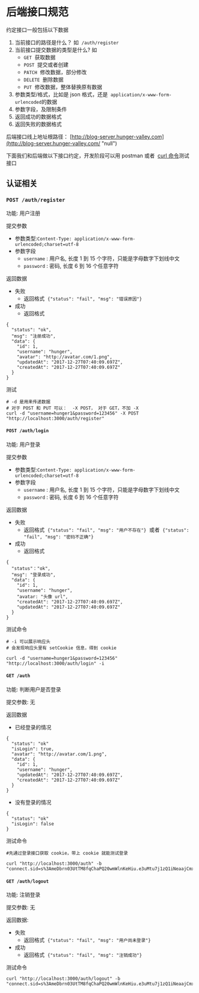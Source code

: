 # 后端接口规范

约定接口一般包括以下数据

1.  当前接口的路径是什么？ 如  `/auth/register`
2.  当前接口提交数据的类型是什么? 如
    - `GET`  获取数据
    - `POST`  提交或者创建
    - `PATCH`  修改数据，部分修改
    - `DELETE`  删除数据
    - `PUT`  修改数据，整体替换原有数据
3.  参数类型/格式，比如是 json 格式，还是  `application/x-www-form-urlencoded`的数据
4.  参数字段，及限制条件
5.  返回成功的数据格式
6.  返回失败的数据格式

后端接口线上地址根路径： [http://blog-server.hunger-valley.com](http://blog-server.hunger-valley.com/ "null")

下面我们和后端做以下接口约定，开发阶段可以用 postman 或者  [curl 命令](https://gist.github.com/subfuzion/08c5d85437d5d4f00e58 "null")测试接口

## 认证相关

### `POST /auth/register`

功能: 用户注册

提交参数

- 参数类型:`Content-Type: application/x-www-form-urlencoded;charset=utf-8`
- 参数字段
  - `username` : 用户名, 长度 1 到 15 个字符，只能是字母数字下划线中文
  - `password` : 密码, 长度 6 到 16 个任意字符

返回数据

- 失败
  - 返回格式  `{"status": "fail", "msg": "错误原因"}`
- 成功
  - 返回格式

```
{
  "status": "ok",
  "msg": "注册成功",
  "data": {
    "id": 1,
    "username": "hunger",
    "avatar": "http://avatar.com/1.png",
    "updatedAt": "2017-12-27T07:40:09.697Z",
    "createdAt": "2017-12-27T07:40:09.697Z"
  }
}

```

测试

```
# -d 是用来传递数据
# 对于 POST 和 PUT 可以：  -X POST， 对于 GET，不加 -X
curl -d "username=hunger1&password=123456" -X POST "http://localhost:3000/auth/register"

```

#### `POST /auth/login`

功能: 用户登录

提交参数

- 参数类型:`Content-Type: application/x-www-form-urlencoded;charset=utf-8`
- 参数字段
  - `username` : 用户名, 长度 1 到 15 个字符，只能是字母数字下划线中文
  - `password` : 密码, 长度 6 到 16 个任意字符

返回数据

- 失败
  - 返回格式  `{"status": "fail", "msg": "用户不存在"}`  或者  `{"status": "fail", "msg": "密码不正确"}`
- 成功
  - 返回格式

```
{
  "status"："ok",
  "msg": "登录成功",
  "data": {
    "id": 1,
    "username": "hunger",
    "avatar: "头像 url",
    "createdAt": "2017-12-27T07:40:09.697Z",
    "updatedAt": "2017-12-27T07:40:09.697Z"
  }
}

```

测试命令

```
# -i 可以展示响应头
# 会发现响应头里有 setCookie 信息，得到 cookie

curl -d "username=hunger1&password=123456" "http://localhost:3000/auth/login" -i

```

#### `GET /auth`

功能: 判断用户是否登录

提交参数: 无

返回数据

- 已经登录的情况

```
{
  "status": "ok"
  "isLogin": true,
  "avatar": "http://avatar.com/1.png",
  "data": {
    "id": 1,
    "username": "hunger",
    "updatedAt": "2017-12-27T07:40:09.697Z",
    "createdAt": "2017-12-27T07:40:09.697Z"
  }
}

```

- 没有登录的情况

```
{
  "status": "ok"
  "isLogin": false
}

```

测试命令

```
#先通过登录接口获取 cookie，带上 cookie 就能测试登录

curl "http://localhost:3000/auth" -b "connect.sid=s%3AmeDbrn03UtTM8fqChaPQ20wmWlnKeHiu.e3uMtu7j1zQ1iNeaajCmxkYYGQ%2FyHV1ZsozMvZYWC6s"

```

#### `GET /auth/logout`

功能: 注销登录

提交参数: 无

返回数据:

- 失败
  - 返回格式  `{"status": "fail", "msg": "用户尚未登录"}`
- 成功
  - 返回格式  `{"status": "fail", "msg": "注销成功"}`

测试命令

```
curl "http://localhost:3000/auth/logout" -b "connect.sid=s%3AmeDbrn03UtTM8fqChaPQ20wmWlnKeHiu.e3uMtu7j1zQ1iNeaajCmxkYYGQ%2FyHV1ZsozMvZYWC6s"

```
